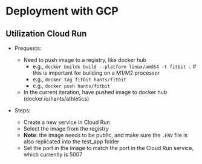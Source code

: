 # Deployment with GCP

## Utilization Cloud Run
- Prequests:
    - Need to push image to a registry, like docker hub 
        - e.g., `docker buildx build --platform linux/amd64 -t fitbit .` # this is important for building on a M1/M2 processor 
        - e.g., `docker tag fitbit hants/fitbit`
        - e.g., `docker push hants/fitbit`
    - In the current iteration, have pushed image to docker hub (docker.io/hants/athletics)

- Steps:
    - Create a new service in Cloud Run
    - Select the image from the registry
    - **Note**: the image needs to be public, and make sure the `.ENV` file is also replicated into the test_app folder
    - Set the port in the image to match the port in the Cloud Run service, which currently is 5007